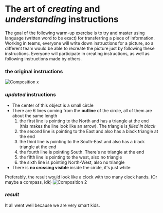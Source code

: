 # The art of *creating* and *understanding* instructions
The goal of the following warm-up exercise is to try and master using language (written word to be exact) for transferring a piece of information. Working in teams, everyone will write down instructions for a picture, so a different team would be able to recreate the picture just by following these instructions. Everyone will participate in creating instructions, as well as following instructions made by others. 
### the original instructions
![Composition x](https://scontent-prg1-1.xx.fbcdn.net/v/t1.15752-9/244421715_547073959922491_5443360833715984804_n.jpg?_nc_cat=111&ccb=1-5&_nc_sid=ae9488&_nc_ohc=hqbVBdb51d4AX80Hp2o&_nc_ht=scontent-prg1-1.xx&oh=d898cc0b52e716a12f51b620ddc8b060&oe=618A9438)
### *updated* instructions
- The center of this object is a small circle
- There are 6 lines coming from the **outline** of the circle, all of them are about the same length
    1. the first line is pointing to the North and has a triangle at the end (this makes the line look like an arrow). The triangle is *filled in black*
    2. the second line is pointing to the East and also has a black triangle at the end
    3. the third line is pointing to the South-East and also has a black triangle at the end
    4. the fourth line is pointing South. There's no triangle at the end
    5. the fifth line is pointing to the west, also no triangle
    6. the sixth line is pointing North-West, also no triangle
- There is **no crossing visible** inside the circle, it's just white

Preferably, the result would look like a clock with too many clock hands. 
(Or maybe a compass, idk)
![Composition 2](https://jgagne.github.io/ajovt3-zs21-vskk/img/00-composition/02-comp.png)
### *result*
It all went well because we are very smart kids. 
